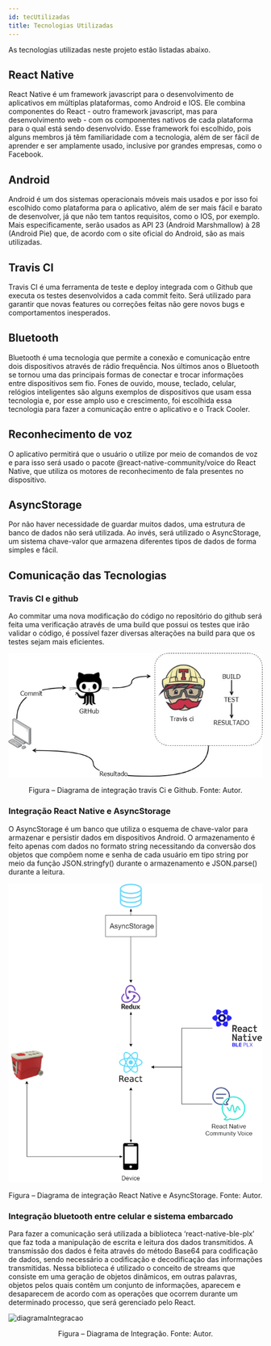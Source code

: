 ```yaml
---
id: tecUtilizadas
title: Tecnologias Utilizadas
---
```


As tecnologias utilizadas neste projeto estão listadas abaixo.

## React Native

React Native é um framework javascript para o desenvolvimento de aplicativos em
múltiplas plataformas, como Android e IOS. Ele combina componentes do React - outro
framework javascript, mas para desenvolvimento web - com os componentes nativos de
cada plataforma para o qual está sendo desenvolvido. Esse framework foi escolhido, pois
alguns membros já têm familiaridade com a tecnologia, além de ser fácil de aprender e
ser amplamente usado, inclusive por grandes empresas, como o Facebook.

## Android

Android é um dos sistemas operacionais móveis mais usados e por isso foi escolhido
como plataforma para o aplicativo, além de ser mais fácil e barato de desenvolver, já que
não tem tantos requisitos, como o IOS, por exemplo. Mais especificamente, serão usados
as API 23 (Android Marshmallow) à 28 (Android Pie) que, de acordo com o site oficial
do Android, são as mais utilizadas.

## Travis CI

Travis CI é uma ferramenta de teste e deploy integrada com o Github que executa
os testes desenvolvidos a cada commit feito. Será utilizado para garantir que novas features
ou correções feitas não gere novos bugs e comportamentos inesperados.

## Bluetooth

Bluetooth é uma tecnologia que permite a conexão e comunicação entre dois dispositivos através de rádio frequência. Nos últimos anos o Bluetooth se tornou uma das principais formas de conectar e trocar informações entre dispositivos sem fio. Fones de
ouvido, mouse, teclado, celular, relógios inteligentes são alguns exemplos de dispositivos
que usam essa tecnologia e, por esse amplo uso e crescimento, foi escolhida essa tecnologia
para fazer a comunicação entre o aplicativo e o Track Cooler.

## Reconhecimento de voz

O aplicativo permitirá que o usuário o utilize por meio de comandos de voz e para
isso será usado o pacote @react-native-community/voice do React Native, que utiliza os
motores de reconhecimento de fala presentes no dispositivo.

## AsyncStorage

Por não haver necessidade de guardar muitos dados, uma estrutura de banco de
dados não será utilizada. Ao invés, será utilizado o AsyncStorage, um sistema chave-valor
que armazena diferentes tipos de dados de forma simples e fácil.


## Comunicação das Tecnologias

### Travis CI e github

Ao commitar uma nova modificação do código no repositório do github será feita
uma verificação através de uma build que possui os testes que irão validar o código, é
possível fazer diversas alterações na build para que os testes sejam mais eficientes.

![diagramatravisGit](https://github.com/track-cooler/app_track_cooler/blob/docs/docs/assets/travisAndGit.jpg?raw=true)

<center>Figura – Diagrama de integração travis Ci e Github. Fonte: Autor.</center>

###  Integração React Native e AsyncStorage

O AsyncStorage é um banco que utiliza o esquema de chave-valor para armazenar
e persistir dados em dispositivos Android. O armazenamento é feito apenas com dados no
formato string necessitando da conversão dos objetos que compõem nome e senha de cada
usuário em tipo string por meio da função JSON.stringfy() durante o armazenamento e
JSON.parse() durante a leitura.

![digramaReactAsnync](https://github.com/track-cooler/app_track_cooler/blob/docs/docs/assets/ReactandCooler2.png?raw=true)

<center>Figura – Diagrama de integração React Native e AsyncStorage. Fonte: Autor.</center>

### Integração bluetooth entre celular e sistema embarcado

Para fazer a comunicação será utilizada a biblioteca ‘react-native-ble-plx’ que faz
toda a manipulação de escrita e leitura dos dados transmitidos. A transmissão dos dados é
feita através do método Base64 para codificação de dados, sendo necessário a codificação
e decodificação das informações transmitidas. Nessa biblioteca é utilizado o conceito de
streams que consiste em uma geração de objetos dinâmicos, em outras palavras, objetos
pelos quais contêm um conjunto de informações, aparecem e desaparecem de acordo com
as operações que ocorrem durante um determinado processo, que será gerenciado pelo
React.

![diagramaIntegracao](https://github.com/track-cooler/app_track_cooler/blob/docs/docs/assets/comunica%C3%A7aoCooler.jpg?raw=true)

<center>Figura – Diagrama de Integração. Fonte: Autor.</center>
